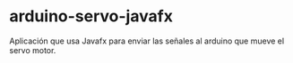 # arduino-servo-javafx

Aplicación que usa Javafx para enviar las señales al arduino que mueve el servo motor.
